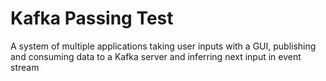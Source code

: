 # Kafka Passing Test

A system of multiple applications taking user inputs with a GUI, publishing and consuming data to a Kafka server and inferring next input in event stream
